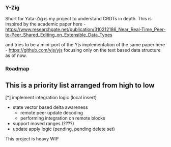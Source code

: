 ### Y-Zig

Short for Yata-Zig is my project to understand CRDTs in depth.
This is inspired by the academic paper here - https://www.researchgate.net/publication/310212186_Near_Real-Time_Peer-to-Peer_Shared_Editing_on_Extensible_Data_Types

and tries to be a mini-port of the Yjs implementation of the same paper here -
https://github.com/yjs/yjs
focusing only on the text based data structure as of now.

### Roadmap
## This is a priority list arranged from high to low
[*] implement integration logic (local insert)
- state vector based delta awareness
  - remote peer update decoding
  - performing integration on remote blocks
- support moved ranges (????)
- update apply logic (pending, pending delete set)


This project is heavy WIP

